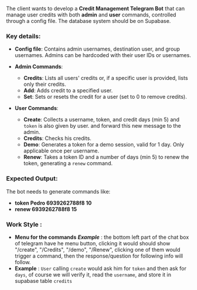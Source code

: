 The client wants to develop a **Credit Management Telegram Bot** that can manage user credits with both **admin** and **user** commands, controlled through a config file. The database system should be on Supabase.

### Key details:
- **Config file**: Contains admin usernames, destination user, and group usernames. Admins can be hardcoded with their user IDs or usernames.
  
- **Admin Commands**:
  - **Credits**: Lists all users' credits or, if a specific user is provided, lists only their credits.
  - **Add**: Adds credit to a specified user.
  - **Set**: Sets or resets the credit for a user (set to 0 to remove credits).

- **User Commands**:
  - **Create**: Collects a username, token, and credit days (min 5) and  `token` is also given by user. and forward this new message to the admin.
  - **Credits**: Checks his credits.
  - **Demo**: Generates a token for a demo session, valid for 1 day. Only applicable once per username.
  - **Renew**: Takes a token ID and a number of days (min 5) to renew the token, generating a `renew` command.

### Expected Output:
The bot needs to generate commands like:
- **token Pedro 6939262788f8 10**
- **renew 6939262788f8 15**

### Work Style : 
- **Menu for the commands**
  ***Example*** : the bottom left part of the chat box of telegram have he menu button, clicking it would should show "/create", "/Credits", "/demo", "/Renew", clicking one of them would trigger a command, then the response/question for following info will follow.
- **Example** : `User` calling `create` would ask him for `token` and then ask for `days`, of course we will verify it, read the `username`, and store it in supabase table `credits`